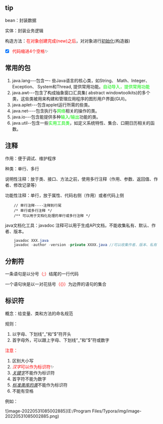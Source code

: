 ## tip

bean：封装数据

实体：封装业务逻辑

构造方法：<font color='red'>在对象创建完成(new)之后</font>，对对象进行<u>初始化</u>(构造器)

- [x] <font color='red'>代码缩进4个空格</font>✨

## 常用的包

1. java.lang---包含一- 些Java语言的核心类，如String、 Math、Integer、Exception、 System和Thread, 提供常用功能。<font color='gree'>自动导入，提供常用功能</font>
2. java.awt---包含了构成抽象窗口汇具集( abstract windowtoolkits)的多个类，这些类被用来构建和管理应用程序的图形用户界面(GUI)。
3. java.aplet---包含applet运行所需的些类。
4. java.net----包含执行与<font color='gree'>网络</font>相关的操作的类。
5. java.io---包含能提供多种<font color='gree'>输入/输出</font>功能的类。
6. java.util--包含一些<font color='gree'>实用工具类</font>，如定义系统特性、集合、口期日历相关的函数。

## 注释

作用：便于调试、维护程序

种类：单行、多行

说明性注释：放于类、接口、方法之前，使用多行注释（作用、参数、返回值、作者、修改记录等）

功能性注释：单行，放于属性、代码右侧（作用）或者代码上侧

~~~--
	// 单行注释----注释到行尾
	/* 单行或多行注释 */
	/** 可以用于文档化处理的单行或多行注释 */
~~~

java文档化工具：javadoc 注释可以用于生成API文档，不能收集私有、默认、作者、版本。

~~~java
	javadoc XXX.java
	javadoc -author -version -private XXXX.java //可以收集作者、版本、私有
~~~

## 分割符

一条语句是以分号<font color='red'>（;）</font>结尾的一行代码	

一个语句块是以一对花括号<font color='red'>（{}）</font>为边界的语句的集合

## 标识符

概念：给变量、类和方法的命名规范

规则：

1. 以字母、下划线“_”和”$”符开头
2. 首字母外，可以跟上字母、下划线“_”和”$”符或数字

<font color='red'>注意：</font>

1. 区别大小写
2. <font color='red'>*汉字*可以作为标识符</font>✨
3. <u>*关键字*</u>不能作为标识符
4. 首字符不能为数字
5. <u>*标准类库的类*</u>不能作为标识符
6. 不能有空格

例如：

![image-20220531085002885](E:/Program Files/Typora/img/image-20220531085002885.png)
